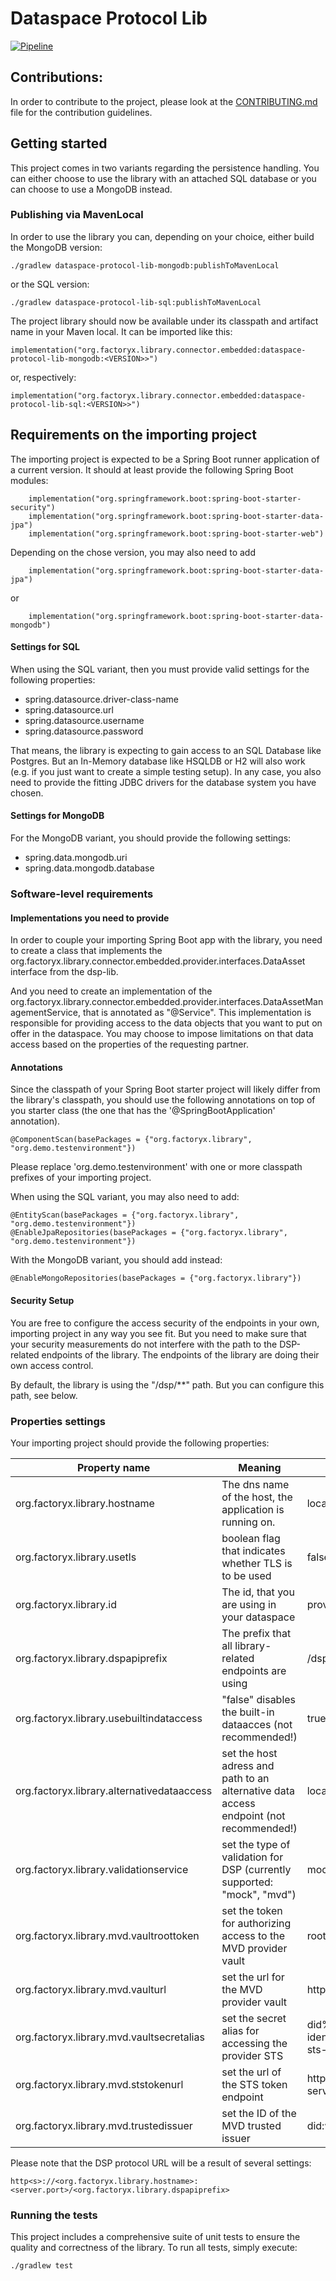 # Dataspace Protocol Lib
[![Pipeline](https://github.com/factory-x-contributions/dataspace-protocol-lib/actions/workflows/pipeline.yml/badge.svg?logo=GitHub&style=flat-square)](https://github.com/factory-x-contributions/dataspace-protocol-lib/actions/workflows/pipeline.yml)

## Contributions:
In order to contribute to the project, please look at the [CONTRIBUTING.md](/CONTRIBUTING.md) file for the contribution guidelines. 

## Getting started

This project comes in two variants regarding the persistence handling. You can either choose to use the library with 
an attached SQL database or you can choose to use a MongoDB instead. 

### Publishing via MavenLocal

In order to use the library you can, depending on your choice, either build the MongoDB version: 

```
./gradlew dataspace-protocol-lib-mongodb:publishToMavenLocal
```

or the SQL version: 

```
./gradlew dataspace-protocol-lib-sql:publishToMavenLocal
```


The project library should now be available under its classpath and artifact name in your Maven local. It can be imported 
like this: 

```
implementation("org.factoryx.library.connector.embedded:dataspace-protocol-lib-mongodb:<VERSION>>")
```

or, respectively: 
```
implementation("org.factoryx.library.connector.embedded:dataspace-protocol-lib-sql:<VERSION>>")
```


## Requirements on the importing project

The importing project is expected to be a Spring Boot runner application of a current version. It should at least provide 
the following Spring Boot modules: 

```
	implementation("org.springframework.boot:spring-boot-starter-security")
	implementation("org.springframework.boot:spring-boot-starter-data-jpa")
	implementation("org.springframework.boot:spring-boot-starter-web")
```

Depending on the chose version, you may also need to add
```
	implementation("org.springframework.boot:spring-boot-starter-data-jpa")
```

or 
```
	implementation("org.springframework.boot:spring-boot-starter-data-mongodb")
```


#### Settings for SQL
When using the SQL variant, then you must provide valid settings for the following properties:  
- spring.datasource.driver-class-name
- spring.datasource.url
- spring.datasource.username
- spring.datasource.password

That means, the library is expecting to gain access to an SQL Database like Postgres. But an In-Memory database like 
HSQLDB or H2 will also work (e.g. if you just want to create a simple testing setup). In any case, you also need to provide the 
fitting JDBC drivers for the database system you have chosen. 


#### Settings for MongoDB
For the MongoDB variant, you should provide the following settings: 
- spring.data.mongodb.uri
- spring.data.mongodb.database

### Software-level requirements

#### Implementations you need to provide
In order to couple your importing Spring Boot app with the library, you need to create a class that 
implements the org.factoryx.library.connector.embedded.provider.interfaces.DataAsset interface from the dsp-lib. 

And you need to create an implementation of the org.factoryx.library.connector.embedded.provider.interfaces.DataAssetManagementService, that 
is annotated as "@Service". This implementation is responsible for providing access to the data objects that you want to put 
on offer in the dataspace. You may choose to impose limitations on that data access based on the properties of the requesting partner. 

#### Annotations
Since the classpath of your Spring Boot starter project will likely differ from the library's classpath, you should use 
the following annotations on top of you starter class (the one that has the '@SpringBootApplication' annotation). 

```
@ComponentScan(basePackages = {"org.factoryx.library", "org.demo.testenvironment"})
```

Please replace 'org.demo.testenvironment' with one or more classpath prefixes of your importing project. 

When using the SQL variant, you may also need to add: 

```
@EntityScan(basePackages = {"org.factoryx.library", "org.demo.testenvironment"})
@EnableJpaRepositories(basePackages = {"org.factoryx.library", "org.demo.testenvironment"})
```

With the MongoDB variant, you should add instead: 
```
@EnableMongoRepositories(basePackages = {"org.factoryx.library"})
```

#### Security Setup

You are free to configure the access security of the endpoints in your own, importing project in any way you see fit. 
But you need to make sure that your security measurements do not interfere with the path to the DSP-related endpoints of the library. 
The endpoints of the library are doing their own access control. 

By default, the library is using the "/dsp/**" path. But you can configure this path, see below. 

### Properties settings 

Your importing project should provide the following properties: 

| Property name                              | Meaning                                                                                | Default setting                                                        |
|--------------------------------------------|----------------------------------------------------------------------------------------|------------------------------------------------------------------------|
| org.factoryx.library.hostname              | The dns name of the host, the application is running on.                               | localhost                                                              |
| org.factoryx.library.usetls                | boolean flag that indicates whether TLS is to be used                                  | false                                                                  |
| org.factoryx.library.id                    | The id, that you are using in your dataspace                                           | provider                                                               |
| org.factoryx.library.dspapiprefix          | The prefix that all library-related endpoints are using                                | /dsp                                                                   |
| org.factoryx.library.usebuiltindataccess   | "false" disables the built-in dataacces (not recommended!)                             | true                                                                   | 
| org.factoryx.library.alternativedataaccess | set the host adress and path to an alternative data access endpoint (not recommended!) | localhost                                                              |
| org.factoryx.library.validationservice     | set the type of validation for DSP (currently supported: "mock", "mvd")                | mock                                                                   | 
| org.factoryx.library.mvd.vaultroottoken    | set the token for authorizing access to the MVD provider vault                         | root                                                                   | 
| org.factoryx.library.mvd.vaulturl          | set the url for the MVD provider vault                                                 | http://provider-vault:8200                                             | 
| org.factoryx.library.mvd.vaultsecretalias  | set the secret alias for accessing the provider STS                                    | did%3Aweb%3Aprovider-identityhub%253A7083%3Aprovider-sts-client-secret | 
| org.factoryx.library.mvd.ststokenurl       | set the url of the STS token endpoint                                                  | http://provider-sts-service:8082/api/sts/token                         | 
| org.factoryx.library.mvd.trustedissuer     | set the ID of the MVD trusted issuer                                                   | did:web:dataspace-issuer                                               | 



Please note that the DSP protocol URL will be a result of several settings:

```
http<s>://<org.factoryx.library.hostname>:<server.port>/<org.factoryx.library.dspapiprefix>
```
### Running the tests
This project includes a comprehensive suite of unit tests to ensure the quality and correctness of the library. To run all tests, simply execute:

```
./gradlew test
```








